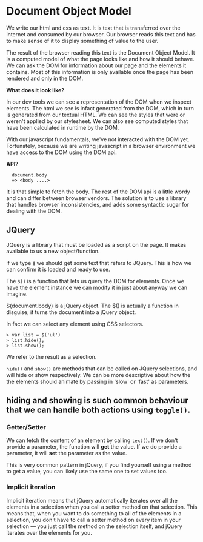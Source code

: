 # Document Object Model

We write our html and css as text. It is text that is transferred over the internet and consumed by our browser. Our browser reads this text and has to make sense of it to display something of value to the user.

The result of the browser reading this text is the Document Object Model. It is a computed model of what the page looks like and how it should behave. We can ask the DOM for information about our page and the elements it contains. Most of this information is only available once the page has been rendered and only in the DOM.

**What does it look like?**

In our dev tools we can see a representation of the DOM when we inspect elements. The html we see is infact generated from the DOM, which in turn is generated from our textual HTML. We can see the styles that were or weren't applied by our stylesheet. We can also see computed styles that have been calculated in runtime by the DOM.

With our javascript fundamentals, we've not interacted with the DOM yet. Fortunately, because we are writing javascript in a browser environment we have access to the DOM using the DOM api.

**API?**

```
  document.body
  => <body ....>
```

It is that simple to fetch the body. The rest of the DOM api is a little wordy and can differ between browser vendors. The solution is to use a library that handles browser inconsistencies, and adds some syntactic sugar for dealing with the DOM.

## JQuery

JQuery is a library that must be loaded as a script on the page. It makes available to us a new object/function.

if we type `$` we should get some text that refers to JQuery. This is how we can confirm it is loaded and ready to use.

The `$()` is a function that lets us query the DOM for elements. Once we have the element instance we can modify it in just about anyway we can imagine.

$(document.body) is a jQuery object. The $() is actually a function in disguise; it turns the document into a jQuery object.

In fact we can select any element using CSS selectors.

```
> var list = $('ul')
> list.hide();
> list.show();
```
We refer to the result as a selection.

`hide()` and `show()` are methods that can be called on JQuery selections, and will hide or show respectively. We can be more descriptive about how the the elements should animate by passing in 'slow' or 'fast' as parameters.

hiding and showing is such common behaviour that we can handle both actions using `toggle()`.
---

### Getter/Setter
We can fetch the content of an element by calling `text()`. If we don't provide a parameter, the function will **get** the value. If we do provide a parameter, it will **set** the parameter as the value.

This is very common pattern in jQuery, if you find yourself using a method to get a value, you can likely use the same one to set values too.

### Implicit iteration

Implicit iteration means that jQuery automatically iterates over all the elements in a selection when you call a setter method on that selection. This means that, when you want to do something to all of the elements in a selection, you don't have to call a setter method on every item in your selection — you just call the method on the selection itself, and jQuery iterates over the elements for you.
